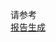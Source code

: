 请参考   
[报告生成](https://gitee.com/anner910/codefuzzer/blob/master/doc/%E5%85%B6%E4%BB%96/%E6%8A%A5%E5%91%8A%E7%94%9F%E6%88%90.md)  